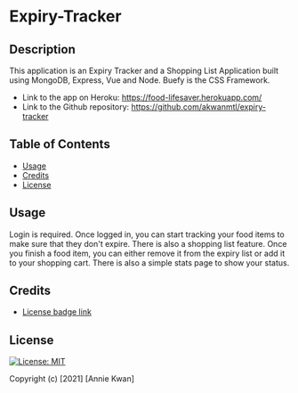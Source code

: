 # Expiry-Tracker

## Description
This application is an Expiry Tracker and a Shopping List Application built using MongoDB, Express, Vue and Node. Buefy is the CSS Framework.

* Link to the app on Heroku: https://food-lifesaver.herokuapp.com/
* Link to the Github repository: https://github.com/akwanmtl/expiry-tracker


## Table of Contents

* [Usage](#usage)
* [Credits](#credits)
* [License](#license)

## Usage 

Login is required. Once logged in, you can start tracking your food items to make sure that they don't expire. There is also a shopping list feature. Once you finish a food item, you can either remove it from the expiry list or add it to your shopping cart. There is also a simple stats page to show your status.  

## Credits
* [License badge link](https://gist.github.com/lukas-h/2a5d00690736b4c3a7ba)

## License
[![License: MIT](https://img.shields.io/badge/License-MIT-yellow.svg)](https://opensource.org/licenses/MIT)

Copyright (c) [2021] [Annie Kwan]
